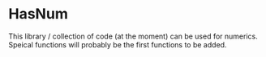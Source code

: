 HasNum
======
This library / collection of code (at the moment) 
can be used for numerics. Speical functions will probably be the first functions
to be added.
